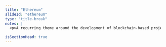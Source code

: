 ```yaml
--- 
title: "Ethereum"
slideId: "ethereum"
type: "title-break"
notes: |
  <p>A recurring theme around the development of blockchain-based projects is the inherent limitations of their networks slowing or staking the pace of their projects. Projects built on Bitcoin have suffered from the issues that limit the main chain. Often, we describe the development of dApps to be paced by the development of the ecosystems in which they are built. Once it was clear that the colored coins project was going to fail, a new blockchain was created in order to address some of Bitcoin's deficiencies.</p>

isSectionHead: true
---
```

